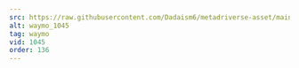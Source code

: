 ```yaml
---
src: https://raw.githubusercontent.com/Dadaism6/metadriverse-asset/main/script-waymo-output-newcompressed/waymo_1045.mp4
alt: waymo_1045
tag: waymo
vid: 1045
order: 136
---
```

